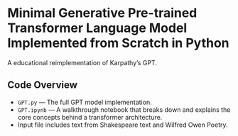# Minimal Generative Pre-trained Transformer Language Model Implemented from Scratch in Python

A educational reimplementation of Karpathy’s GPT.

## Code Overview

- `GPT.py` — The full GPT model implementation.
- `GPT.ipynb` — A walkthrough notebook that breaks down and explains the core concepts behind a transformer architecture.
- Input file includes text from Shakespeare text and Wilfred Owen Poetry.
